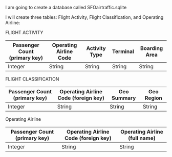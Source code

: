 I am going to create a database called SFOairtraffic.sqlite

I will create three tables: Flight Activity, Flight Classification, and Operating Airline:

FLIGHT ACTIVITY

| Passenger Count (primary key) | Operating Airline Code | Activity Type | Terminal | Boarding Area |
| --- | --- | --- | --- | --- |
| Integer | String | String | String | String |

FLIGHT CLASSIFICATION

| Passenger Count (primary key) | Operating Airline Code (foreign key) | Geo Summary | Geo Region |
| --- | --- | --- | --- |
| Integer | String | String | String |

Operating Airline

| Passenger Count (primary key) | Operating Airline Code (foreign key) | Operating Airline (full name) |
| --- | ---| --- |
| Integer | String | String |
